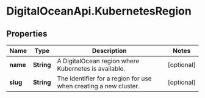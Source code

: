 # DigitalOceanApi.KubernetesRegion

## Properties
Name | Type | Description | Notes
------------ | ------------- | ------------- | -------------
**name** | **String** | A DigitalOcean region where Kubernetes is available. | [optional] 
**slug** | **String** | The identifier for a region for use when creating a new cluster. | [optional] 
